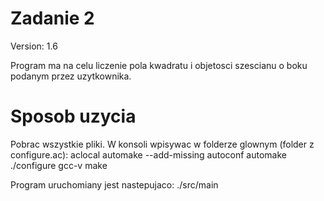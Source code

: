 # Zadanie 2
Version: 1.6

Program ma na celu liczenie pola kwadratu i objetosci szescianu o boku podanym przez uzytkownika.

# Sposob uzycia
Pobrac wszystkie pliki.
W konsoli wpisywac w folderze glownym (folder z configure.ac):
	aclocal
	automake --add-missing
	autoconf
	automake
	./configure
	gcc-v
	make

Program uruchomiany jest nastepujaco:
	./src/main


